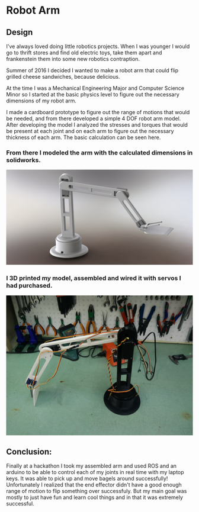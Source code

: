 # **Robot Arm**

[//]: # (Image References)

[image1]: ./ModeledRobotArm.JPG "Modeled Robot Arm"
[image2]: ./AssembledRobotArm.jpg "Assembled Arm"


## Design
I've always loved doing little robotics projects. When I was younger I would go to thrift stores and find old electric toys, take them apart and frankenstein them into some new robotics contraption.

Summer of 2016 I decided I wanted to make a robot arm that could flip grilled cheese sandwiches, because delicious.

At the time I was a Mechanical Engineering Major and Computer Science Minor so I started at the basic physics level to figure out the necessary dimensions of my robot arm.

I made a cardboard prototype to figure out the range of motions that would be needed, and from there developed a simple 4 DOF robot arm model. After developing the model I analyzed the stresses and torques that would be present at each joint and on each arm to figure out the necessary thickness of each arm. The basic calculation can be seen here.

### From there I modeled the arm with the calculated dimensions in solidworks.

![alt text][image1]

### I 3D printed my model, assembled and wired it with servos I had purchased. 

![alt text][image2]

## Conclusion:
Finally at a hackathon I took my assembled arm and used ROS and an arduino to be able to control each of my joints in real time with my laptop keys. It was able to pick up and move bagels around successfully! Unfortunately I realized that the end effector didn't have a good enough range of motion to flip something over successfuly. But my main goal was mostly to just have fun and learn cool things and in that it was extremely successful.
